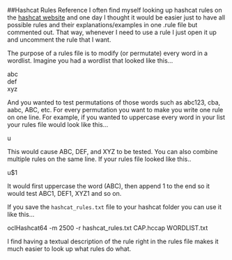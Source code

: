 ##Hashcat Rules Reference
I often find myself looking up hashcat rules on the 
<a href="http://hashcat.net/wiki/doku.php?id=rule_based_attack">hashcat website</a> and one day I thought it would be 
easier just to have all possible rules and their explanations/examples in one .rule file but commented out. That way, 
whenever I need to use a rule I just open it up and uncomment the rule that I want.

The purpose of a rules file is to modify (or permutate) every word in a wordlist. Imagine you had a wordlist that 
looked like this...

abc<br>
def<br>
xyz<br>

And you wanted to test permutations of those words such as abc123, cba, aabc, ABC, etc. For every permutation you want 
to make you write one rule on one line. For example, if you wanted to uppercase every word in your list your rules file 
would look like this...

u

This would cause ABC, DEF, and XYZ to be tested. You can also combine multiple rules on the same line. If your rules 
file looked like this..

u$1

It would first uppercase the word (ABC), then append 1 to the end so it would test ABC1, DEF1, XYZ1 and so on.

If you save the `hashcat_rules.txt` file to your hashcat folder you can use it like this...

oclHashcat64 -m 2500 -r hashcat_rules.txt CAP.hccap WORDLIST.txt

I find having a textual description of the rule right in the rules file makes it much easier to look up what rules do 
what.
